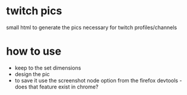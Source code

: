 # twitch pics
small html to generate the pics necessary for twitch profiles/channels

# how to use
- keep to the set dimensions
- design the pic
- to save it use the screenshot node option from the firefox devtools - does that feature exist in chrome? 